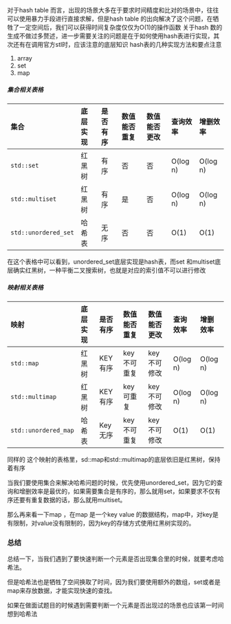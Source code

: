 对于hash table 而言，出现的场景大多在于要求时间精度和比对的场景中，往往可以使用暴力手段进行直接求解，但是hash table 的出向解决了这个问题，在牺牲了一定空间后，我们可以获得时间复杂度仅仅为O(1)的操作函数
关于hash 数的生成不做过多赘述，进一步需要关注的问题是在于如何使用hash表进行实现，其次还有在调用官方stl时，应该注意的底层知识
hash表的几种实现方法和要点注意
1. array
2. set 
3. map

##### 集合相关表格
| 集合           | 底层实现 | 是否有序 | 数值能否重复 | 数值能否更改 | 查询效率 | 增删效率 |
| :------------- | :------- | :------- | :--------------- | :----------------- | :------- | :------- |
| `std::set`     | 红黑树   | 有序     | 否               | 否                 | O(log n) | O(log n) |
| `std::multiset` | 红黑树   | 有序     | 是               | 否                 | O(log n) | O(log n) |
| `std::unordered_set` | 哈希表   | 无序     | 否               | 否                 | O(1)     | O(1)     |

在这个表格中可以看到，unordered_set底层实现是hash表，而set 和multiset底层确实红黑树，一种平衡二叉搜索树，也就是对应的索引值不可以进行修改
##### 映射相关表格
| 映射           | 底层实现 | 是否有序 | 数值能否重复 | 数值能否更改 | 查询效率 | 增删效率 |
| :------------- | :------- | :------- | :--------------- | :----------------- | :------- | :------- |
| `std::map`     | 红黑树   | KEY 有序 | key 不可重复     | key 不可修改       | O(log n) | O(log n) |
| `std::multimap` | 红黑树   | KEY 有序 | key 可重复       | key 不可修改       | O(log n) | O(log n) |
| `std::unordered_map` | 哈希表   | Key 无序 | key 不可重复     | key 不可修改       | O(1)     | O(1)     |

同样的 这个映射的表格里，sd::map和std::multimap的底层依旧是红黑树，保持着有序

当我们要使用集合来解决哈希问题的时候，优先使用unordered_set，因为它的查询和增删效率是最优的，如果需要集合是有序的，那么就用set，如果要求不仅有序还要有重复数据的话，那么就用multiset。

那么再来看一下map ，在map 是一个key value 的数据结构，map中，对key是有限制，对value没有限制的，因为key的存储方式使用红黑树实现的。
### 总结
总结一下，当我们遇到了要快速判断一个元素是否出现集合里的时候，就要考虑哈希法。

但是哈希法也是牺牲了空间换取了时间，因为我们要使用额外的数组，set或者是map来存放数据，才能实现快速的查找。

如果在做面试题目的时候遇到需要判断一个元素是否出现过的场景也应该第一时间想到哈希法